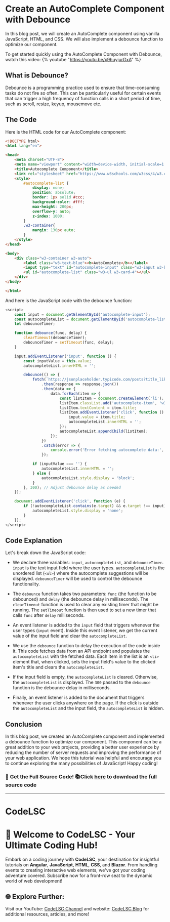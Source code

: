 # Create an AutoComplete Component with Debounce

In this blog post, we will create an AutoComplete component using vanilla JavaScript, HTML, and CSS. We will also implement a debounce function to optimize our component.

To get started quickly using the AutoComplete Component with Debounce, watch this video:
{% youtube "https://youtu.be/x9huyjurGxA" %}

## What is Debounce?

Debounce is a programming practice used to ensure that time-consuming tasks do not fire so often. This can be particularly useful for certain events that can trigger a high frequency of function calls in a short period of time, such as scroll, resize, keyup, mousemove etc. 

## The Code

Here is the HTML code for our AutoComplete component:

```html
<!DOCTYPE html>
<html lang="en">

<head>
    <meta charset="UTF-8">
    <meta name="viewport" content="width=device-width, initial-scale=1.0">
    <title>Autocomplete Component</title>
    <link rel="stylesheet" href="https://www.w3schools.com/w3css/4/w3.css">
    <style>
        #autocomplete-list {
            display: none;
            position: absolute;
            border: 1px solid #ccc;
            background-color: #fff;
            max-height: 200px;
            overflow-y: auto;
            z-index: 1000;
        }
        .w3-container{
            margin: 130px auto;
        }
    </style>
</head>

<body>
    <div class="w3-container w3-auto">
        <label class="w3-text-blue"><b>AutoComplete</b></label>
        <input type="text" id="autocomplete-input" class="w3-input w3-border w3-round" placeholder="Type something...">
        <ul id="autocomplete-list" class="w3-ul w3-card-4"></ul>
    </div>
</body>

</html>
```

And here is the JavaScript code with the debounce function:

```javascript
<script>
    const input = document.getElementById('autocomplete-input');
    const autocompleteList = document.getElementById('autocomplete-list');
    let debounceTimer;

    function debounce(func, delay) {
        clearTimeout(debounceTimer);
        debounceTimer = setTimeout(func, delay);
    }

    input.addEventListener('input', function () {
        const inputValue = this.value;
        autocompleteList.innerHTML = '';

        debounce(() => {
            fetch(`https://jsonplaceholder.typicode.com/posts?title_like=${inputValue}`)
                .then(response => response.json())
                .then(data => {
                    data.forEach(item => {
                        const listItem = document.createElement('li');
                        listItem.classList.add('autocomplete-item', 'w3-bar');
                        listItem.textContent = item.title;
                        listItem.addEventListener('click', function () {
                            input.value = item.title;
                            autocompleteList.innerHTML = '';
                        });
                        autocompleteList.appendChild(listItem);
                    });
                })
                .catch(error => {
                    console.error('Error fetching autocomplete data:', error);
                });

            if (inputValue === '') {
                autocompleteList.innerHTML = '';
            } else {
                autocompleteList.style.display = 'block';
            }
        }, 300); // Adjust debounce delay as needed
    });

    document.addEventListener('click', function (e) {
        if (!autocompleteList.contains(e.target) && e.target !== input) {
            autocompleteList.style.display = 'none';
        }
    });
</script>
```

## Code Explanation

Let's break down the JavaScript code:

- We declare three variables: `input`, `autocompleteList`, and `debounceTimer`. `input` is the text input field where the user types. `autocompleteList` is the unordered list (`<ul>`) where the autocomplete suggestions will be displayed. `debounceTimer` will be used to control the debounce functionality.

- The `debounce` function takes two parameters: `func` (the function to be debounced) and `delay` (the debounce delay in milliseconds). The `clearTimeout` function is used to clear any existing timer that might be running. The `setTimeout` function is then used to set a new timer that calls `func` after `delay` milliseconds.

- An event listener is added to the `input` field that triggers whenever the user types (`input` event). Inside this event listener, we get the current value of the input field and clear the `autocompleteList`.

- We use the `debounce` function to delay the execution of the code inside it. This code fetches data from an API endpoint and populates the `autocompleteList` with the fetched data. Each item in the list is an `<li>` element that, when clicked, sets the input field's value to the clicked item's title and clears the `autocompleteList`.

- If the input field is empty, the `autocompleteList` is cleared. Otherwise, the `autocompleteList` is displayed. The `300` passed to the `debounce` function is the debounce delay in milliseconds.

- Finally, an event listener is added to the document that triggers whenever the user clicks anywhere on the page. If the click is outside the `autocompleteList` and the input field, the `autocompleteList` is hidden.

## Conclusion

In this blog post, we created an AutoComplete component and implemented a debounce function to optimize our component. This component can be a great addition to your web projects, providing a better user experience by reducing the number of server requests and improving the performance of your web application. We hope this tutorial was helpful and encourage you to continue exploring the many possibilities of JavaScript! Happy coding!

### 📂 **Get the Full Source Code!** 📚Click [here](https://github.com/Udhaya013/CodeLSC-Samples/tree/main/AutoComplete-Component-with-Debounce) to **download the full source code**

---

# CodeLSC

# 🚀 **Welcome to CodeLSC - Your Ultimate Coding Hub!**

Embark on a coding journey with **CodeLSC**, your destination for insightful tutorials on **Angular**, **JavaScript**, **HTML**, **CSS**, and **Blazor**. From handling events to creating interactive web elements, we've got your coding adventure covered. Subscribe now for a front-row seat to the dynamic world of web development!

## 🌐 **Explore Further:**
Visit our YouTube: [CodeLSC Channel](https://youtube.com/shorts/eeHu7nprZtQ?si=5VZcR-PH__i33UJ4) and website: [CodeLSC Blog](https://codelsc.blogspot.com/) for additional resources, articles, and more!